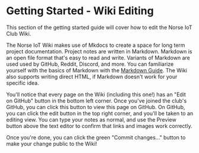 # Getting Started - Wiki Editing

This section of the getting started guide will cover how to edit the Norse IoT Club Wiki.

The Norse IoT Wiki makes use of Mkdocs to create a space for long term project documentation. Project notes are written in Markdown. Markdown is an open file format that's easy to read and write. Variants of Markdown are used used by GitHub, Reddit, Discord, and more. You can familiarize yourself with the basics of Markdown with the [Markdown Guide](https://www.markdownguide.org). The Wiki also supports writing direct HTML, if Markdown doesn't work for your specific idea.

You'll notice that every page on the Wiki (including this one!) has an "Edit on GitHub" button in the bottom left corner. Once you've joined the club's GitHub, you can click this button to view this page on GitHub. On GitHub, you can click the edit button in the top right corner, and you'll be taken to an editing view. You can type your notes as normal, and use the Preview button above the text editor to confirm that links and images work correctly.

Once you're done, you can click the green "Commit changes..." button to make your change public to the Wiki!
